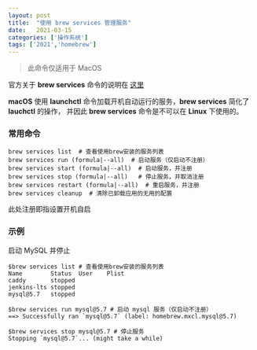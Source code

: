 ```yaml
---
layout: post
title:  "使用 brew services 管理服务"
date:   2021-03-15
categories: ['操作系统'] 
tags: ['2021','homebrew']
---
```


> 此命令仅适用于 MacOS

官方关于 **brew services** 命令的说明在
<a href='https://docs.brew.sh/Manpage#services-subcommand' target="_blank">这里</a>

**macOS** 使用 **launchctl** 命令加载开机自动运行的服务，**brew services** 简化了 **lauchctl** 的操作，
并因此 **brew services** 命令是不可以在 **Linux** 下使用的。

### 常用命令

```shell
brew services list  # 查看使用brew安装的服务列表
brew services run (formula|--all)  # 启动服务（仅启动不注册）
brew services start (formula|--all)  # 启动服务，并注册
brew services stop (formula|--all)   # 停止服务，并取消注册
brew services restart (formula|--all)  # 重启服务，并注册
brew services cleanup  # 清除已卸载应用的无用的配置
```

此处注册即指设置开机自启

### 示例

启动 MySQL 并停止

```shell
$brew services list # 查看使用brew安装的服务列表
Name        Status  User    Plist
caddy       stopped
jenkins-lts stopped
mysql@5.7   stopped

$brew services run mysql@5.7 # 启动 mysql 服务（仅启动不注册）
==> Successfully ran `mysql@5.7` (label: homebrew.mxcl.mysql@5.7)

$brew services stop mysql@5.7 # 停止服务
Stopping `mysql@5.7`... (might take a while)
```
